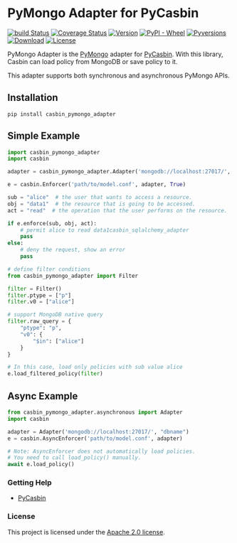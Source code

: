 PyMongo Adapter for PyCasbin
====

[![build Status](https://github.com/officialpycasbin/pymongo-adapter/actions/workflows/main.yml/badge.svg)](https://github.com/officialpycasbin/pymongo-adapter/actions/workflows/main.yml)
[![Coverage Status](https://coveralls.io/repos/github/officialpycasbin/pymongo-adapter/badge.svg)](https://coveralls.io/github/officialpycasbin/pymongo-adapter)
[![Version](https://img.shields.io/pypi/v/casbin_pymongo_adapter.svg)](https://pypi.org/project/casbin_pymongo_adapter/)
[![PyPI - Wheel](https://img.shields.io/pypi/wheel/casbin_pymongo_adapter.svg)](https://pypi.org/project/casbin_pymongo_adapter/)
[![Pyversions](https://img.shields.io/pypi/pyversions/casbin_pymongo_adapter.svg)](https://pypi.org/project/casbin_pymongo_adapter/)
[![Download](https://static.pepy.tech/badge/casbin_pymongo_adapter)](https://pypi.org/project/casbin_pymongo_adapter/)
[![License](https://img.shields.io/pypi/l/casbin_pymongo_adapter.svg)](https://pypi.org/project/casbin_pymongo_adapter/)

PyMongo Adapter is the [PyMongo](https://pypi.org/project/pymongo/) adapter for [PyCasbin](https://github.com/casbin/pycasbin). With this library, Casbin can load policy from MongoDB or save policy to it.

This adapter supports both synchronous and asynchronous PyMongo APIs.

## Installation

```
pip install casbin_pymongo_adapter
```

## Simple Example

```python
import casbin_pymongo_adapter
import casbin

adapter = casbin_pymongo_adapter.Adapter('mongodb://localhost:27017/', "dbname")

e = casbin.Enforcer('path/to/model.conf', adapter, True)

sub = "alice"  # the user that wants to access a resource.
obj = "data1"  # the resource that is going to be accessed.
act = "read"  # the operation that the user performs on the resource.

if e.enforce(sub, obj, act):
    # permit alice to read data1casbin_sqlalchemy_adapter
    pass
else:
    # deny the request, show an error
    pass

# define filter conditions
from casbin_pymongo_adapter import Filter

filter = Filter()
filter.ptype = ["p"]
filter.v0 = ["alice"]

# support MongoDB native query
filter.raw_query = {
    "ptype": "p",
    "v0": {
        "$in": ["alice"]
    }
}

# In this case, load only policies with sub value alice
e.load_filtered_policy(filter)
```

## Async Example

```python
from casbin_pymongo_adapter.asynchronous import Adapter
import casbin

adapter = Adapter('mongodb://localhost:27017/', "dbname")
e = casbin.AsyncEnforcer('path/to/model.conf', adapter)

# Note: AsyncEnforcer does not automatically load policies.
# You need to call load_policy() manually.
await e.load_policy()
```


### Getting Help

- [PyCasbin](https://github.com/casbin/pycasbin)

### License

This project is licensed under the [Apache 2.0 license](LICENSE).
